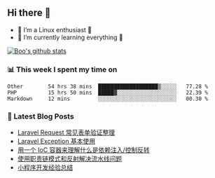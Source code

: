 ## Hi there 👋
* 🔭 I’m a Linux enthusiast 🐧️
* 🏃️ I’m currently learning everything 🏃️

[![Boo's github stats](https://github-readme-stats.vercel.app/api?username=0xAiKang)](https://github.com/anuraghazra/github-readme-stats)

<!-- [![Most Used Langs](https://github-readme-stats.vercel.app/api/top-langs/?username=0xAiKang)](https://github.com/anuraghazra/github-readme-stats) -->

### 📊 This week I spent my time on
<!--START_SECTION:waka-->
```text
Other        54 hrs 38 mins  ███████████████████▒░░░░░   77.28 % 
PHP          15 hrs 50 mins  █████▓░░░░░░░░░░░░░░░░░░░   22.39 % 
Markdown     12 mins         ░░░░░░░░░░░░░░░░░░░░░░░░░   00.30 % 
```
<!--END_SECTION:waka-->

### 📕 Latest Blog Posts
<!-- BLOG-POST-LIST:START -->
- [Laravel Request 常见表单验证整理](https://www.0x2beace.com/laravel-request-common-form-validation-finishing/)
- [Laravel Exception 基本使用](https://www.0x2beace.com/basic-use-of-laravel-cxception/)
- [用一个 IoC 容器来理解什么是依赖注入/控制反转](https://www.0x2beace.com/understand-dependency-injection-and-inversion-of-control/)
- [使用职责链模式和反射解决流水线问题](https://www.0x2beace.com/use-chain-of-responsibility-pattern-and-reflection-to-solve-pipeline-problems/)
- [小程序开发经验总结](https://www.0x2beace.com/summary-of-mini-program-development-experience/)
<!-- BLOG-POST-LIST:END -->

